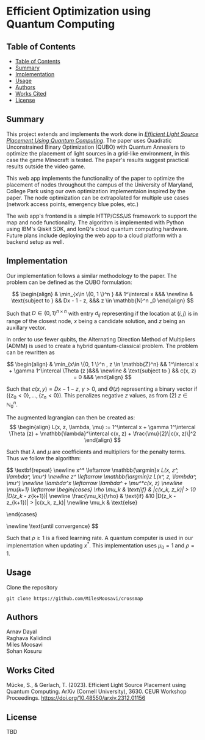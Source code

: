 # Efficient Optimization using Quantum Computing
[comment]: <> (TODO: change title of writeup if necessary)

## Table of Contents
* [Table of Contents](#table-of-contents)
* [Summary](#summary)
* [Implementation](#implementation)
* [Usage](#usage)
* [Authors](#authors)
* [Works Cited](#works-cited)
* [License](#license)



## Summary
This project extends and implements the work done in [*Efficient Light Source Placement Using Quantum Computing*](https://doi.org/10.48550/arXiv.2312.01156). The paper uses Quadratic Unconstrained Binary Optimization (QUBO) with Quantum Annealers to optimize the placement of light sources in a grid-like environment, in this case the game Minecraft is tested. The paper's results suggest practical results outside the video game.

This web app implements the functionality of the paper to optimize the placement of nodes throughout the campus of the University of Maryland, College Park using our own optimization implementaion inspired by the paper. The node optimization can be extrapolated for multiple use cases (network access points, emergency blue poles, etc.)

The web app's frontend is a simple HTTP/CSS/JS framework to support the map and node functionality. The algorithm is implemented with Python using IBM's Qiskit SDK, and IonQ's cloud quantum computing hardware. Future plans include deploying the web app to a cloud platform with a backend setup as well.

## Implementation
Our implementation follows a similar methodology to the paper.
The problem can be defined as the QUBO formulation:

$$ 
\begin{align}
& \min_{x\in \{0, 1 \}^n } && 1^\intercal x &&& \newline 
& \text{subject to } &&  Dx - 1 - z, &&& z \in \mathbb{N}^n _0
\end{align}
$$

Such that $D\in\{0,1\}^{n\times{n}}$ with entry $d_{ij}$ representing if the location at $(i, j)$ is in range of the closest node, $x$ being a candidate solution, and $z$ being an auxillary vector.

In order to use fewer qubits, the Alternating Direction Method of Multipliers (ADMM) is used to create a hybrid quantum-classical problem. The problem can be rewritten as

$$ 
\begin{align}
& \min_{x\in \{0, 1 \}^n , z \in \mathbb{Z}^n} && 1^\intercal x + \gamma 1^\intercal \Theta (z )&&& \newline 
& \text{subject to } &&  c(x, z) = 0 &&& 
\end{align}
$$

Such that $c(x, y) = Dx - 1 - z$, $\gamma > 0$, and $\Theta (z)$ representing a binary vector if $( \{z_0 < 0\}, ... , \{z_n < 0\} )$. This penalizes negative $z$ values, as from $(2)$  $z \in \mathbb{N}^n _0$.

The augmented lagrangian can then be created as:
$$
\begin{align}
L(x, z, \lambda, \mu) := 1^\intercal x + \gamma 1^\intercal \Theta (z) + \mathbb{\lambda}^\intercal c(x, z) + \frac{\mu}{2}\|c(x, z)\|^2
\end{align}
$$

Such that $\lambda$ and $\mu$ are coefficients and multipliers for the penalty terms. Thus we follow the algorithm:

$$
 \textbf{repeat} \newline 
  x^* \leftarrow \mathbb{\argmin}_x L(x, z^*, \lambda^*, \mu^*) \newline
  z^* \leftarrow \mathbb{\argmin}_z L(x^*, z, \lambda^*, \mu^*) \newline
  \lambda^x \leftarrow \lambda^* + \mu^*c(x, z) \newline
 \mu_{k+1} \leftarrow 
 \begin{cases}
 \rho \mu_k & \text{if} & \|c(x_k, z_k)\| > 10 \|D(z_k - z_{k+1})\| \newline
  \frac{\mu_k}{\rho} & \text{if} &10 \|D(z_k - z_{k+1})\| >  \|c(x_k, z_k)\| \newline
  \mu_k & \text{else}
 
 \end{cases}

 \newline
 \text{until convergence}
$$

Such that $\rho \ge 1$ is a fixed learning rate. A quantum computer is used in our implenentation when updating $x^*$. This implementation uses $\mu_0 = 1$ and $\rho = 1$.

## Usage
Clone the repository
```
git clone https://github.com/MilesMoosavi/crossmap
```

[comment]: <> (TODO: add argument handling?)
[comment]: <> (TODO: containerize so it can be run from source)

## Authors
Arnav Dayal \
Raghava Kalidindi \
Miles Moosavi \
Sohan Kosuru

[comment]: <> (TODO: authors and umd credits)

## Works Cited
Mücke, S., & Gerlach, T. (2023). Efficient Light Source Placement using Quantum Computing. ArXiv (Cornell University), 3630. CEUR Workshop Proceedings. https://doi.org/10.48550/arxiv.2312.01156


## License
TBD

[comment]: <> (TODO: Choose license probably MIT)

